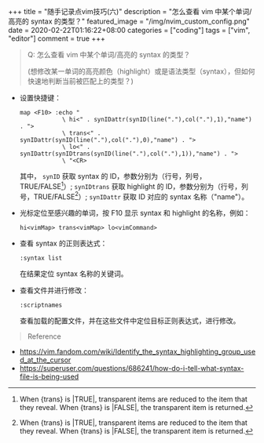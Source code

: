 +++
title = "随手记录点vim技巧(六)"
description = "怎么查看 vim 中某个单词/高亮的 syntax 的类型？"
featured_image = "/img/nvim_custom_config.png"
date = 2020-02-22T01:16:22+08:00
categories = ["coding"]
tags = ["vim", "editor"]
comment = true
+++

> Q: 怎么查看 vim 中某个单词/高亮的 syntax 的类型？
>
> (想修改某一单词的高亮颜色（highlight）或是语法类型（syntax），但如何快速地判断当前被匹配上的类型？)

- 设置快捷键：

  ```vim
  map <F10> :echo "
              \ hi<" . synIDattr(synID(line("."),col("."),1),"name") . ">
              \ trans<" . synIDattr(synID(line("."),col("."),0),"name") . ">
              \ lo<" . synIDattr(synIDtrans(synID(line("."),col("."),1)),"name") . ">
              \ "<CR>
  ```

  其中，
  `synID` 获取 syntax 的 ID，参数分别为（行号，列号，TRUE/FALSE[^1]）;
  `synIDtrans` 获取 highlight 的 ID，参数分别为（行号，列号，TRUE/FALSE[^1]）;
  `synIDattr` 获取 ID 对应的 syntax 名称（"name"）。

- 光标定位至感兴趣的单词，按 F10 显示 syntax 和 highlight 的名称，例如：

  `hi<vimMap> trans<vimMap> lo<vimCommand>`

- 查看 syntax 的正则表达式：

  ```vim
  :syntax list
  ```

  在结果定位 syntax 名称的关键词。

- 查看文件并进行修改：

  ```vim
  :scriptnames
  ```

  查看加载的配置文件，并在这些文件中定位目标正则表达式，进行修改。

> Reference

- https://vim.fandom.com/wiki/Identify_the_syntax_highlighting_group_used_at_the_cursor
- https://superuser.com/questions/686241/how-do-i-tell-what-syntax-file-is-being-used

[^1]: When {trans} is |TRUE|, transparent items are reduced to the item that they reveal. When {trans} is |FALSE|, the transparent item is returned.
